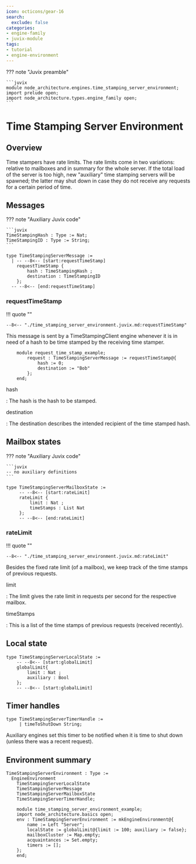 ```yaml
--- 
icon: octicons/gear-16  
search:
  exclude: false
categories:
- engine-family 
- juvix-module
tags:
- tutorial
- engine-environment
---
```


??? note "Juvix preamble"

    ```juvix
    module node_architecture.engines.time_stamping_server_environment;
    import prelude open;
    import node_architecture.types.engine_family open;
    ```

# Time Stamping Server Environment 

## Overview 

Time stampers have rate limits.
The rate limits come in two variations:
relative to mailboxes
and in summary for the whole server.
If the total load of the server is too high,
new "auxiliary" time stamping servers will be spawned;
the latter may shut down in case
they do not receive any requests for a certain period of time.

## Messages  

??? note "Auxiliary Juvix code"

    ```juvix
    TimeStampingHash : Type := Nat;
    TimeStampingID : Type := String;
    ```
    
    
```juvix 
type TimeStampingServerMessage :=     
  | -- --8<-- [start:requestTimeStamp]
    requestTimeStamp {
        hash : TimeStampingHash ;
        destination : TimeStampingID
    };
  -- --8<-- [end:requestTimeStamp]
``` 

### requestTimeStamp

!!! quote ""

    --8<-- "./time_stamping_server_environment.juvix.md:requestTimeStamp"

This message is sent by a TimeStampingClient engine
whenever it is in need of a hash to be time stamped
by the receiving time stamper.

```juvix
    module request_time_stamp_example;
        request : TimeStampingServerMessage := requestTimeStamp@{
            hash := 0;
            destination := "Bob"
        };
    end;
```

hash

:   The hash is the hash to be stamped.

destination

:   The destination describes the intended recipient of
    the time stamped hash.

## Mailbox states 

??? note "Auxiliary Juvix code"

    ```juvix
    -- no auxiliary definitions
    ```

```juvix
type TimeStampingServerMailboxState :=
     -- --8<-- [start:rateLimit]
     rateLimit {
         limit : Nat ;
         timeStamps : List Nat
     };
     -- --8<-- [end:rateLimit]
```

### rateLimit

!!! quote ""

    --8<-- "./time_stamping_server_environment.juvix.md:rateLimit"

Besides the fixed rate limit (of a mailbox),
we keep track of the time stamps of previous requests.

limit 

:   The limit gives the rate limit in requests per second
    for the respective mailbox.

timeStamps

:   This is a list of the time stamps of previous requests (received recently).

## Local state

```juvix
type TimeStampingServerLocalState :=
    -- --8<-- [start:globalLimit]
    globalLimit{
        limit : Nat ;
        auxiliary : Bool
    };
    -- --8<-- [start:globalLimit]
```

## Timer handles

```juvix
type TimeStampingServerTimerHandle :=
     | timeToShutDown String;
```

Auxiliary engines set this timer
to be notified when it is time to shut down
(unless there was a recent request).

## Environment summary 

```juvix
TimeStampingServerEnvironment : Type :=
  EngineEnvironment
    TimeStampingServerLocalState
    TimeStampingServerMessage
    TimeStampingServerMailboxState
    TimeStampingServerTimerHandle;
```


```juvix
    module time_stamping_server_environment_example;
    import node_architecture.basics open;
    env : TimeStampingServerEnvironment := mkEngineEnvironment@{
        name := Left "Server";
        localState := globalLimit@{limit := 100; auxiliary := false};
        mailboxCluster := Map.empty;
        acquaintances := Set.empty;
        timers := [];
    };
    end;
```

